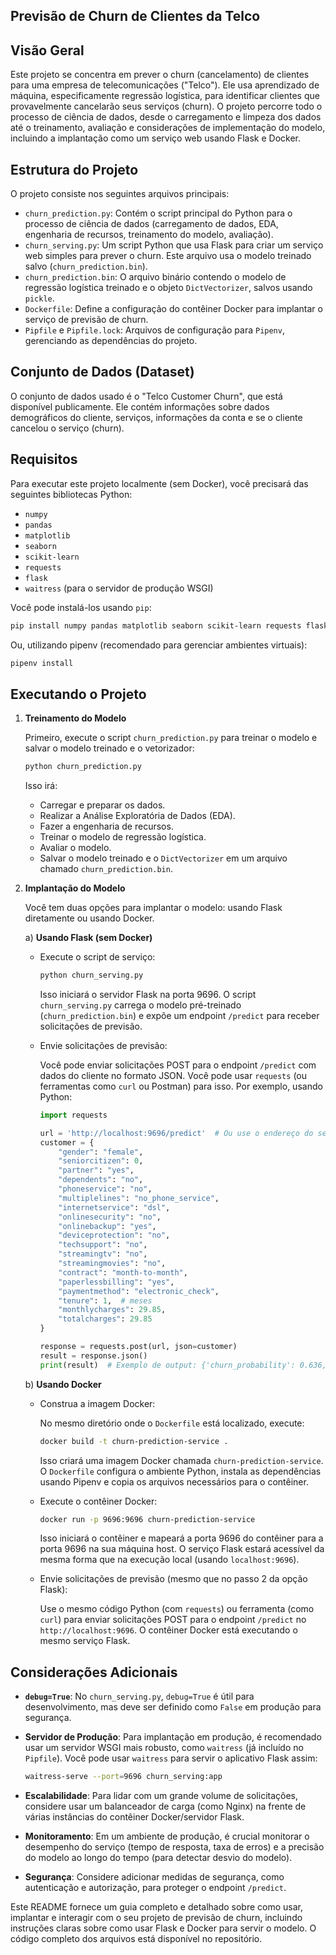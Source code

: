 ## Previsão de Churn de Clientes da Telco

## Visão Geral

Este projeto se concentra em prever o churn (cancelamento) de clientes para uma empresa de telecomunicações ("Telco"). Ele usa aprendizado de máquina, especificamente regressão logística, para identificar clientes que provavelmente cancelarão seus serviços (churn). O projeto percorre todo o processo de ciência de dados, desde o carregamento e limpeza dos dados até o treinamento, avaliação e considerações de implementação do modelo, incluindo a implantação como um serviço web usando Flask e Docker.

## Estrutura do Projeto

O projeto consiste nos seguintes arquivos principais:

* `churn_prediction.py`: Contém o script principal do Python para o processo de ciência de dados (carregamento de dados, EDA, engenharia de recursos, treinamento do modelo, avaliação).
* `churn_serving.py`:  Um script Python que usa Flask para criar um serviço web simples para prever o churn.  Este arquivo usa o modelo treinado salvo (`churn_prediction.bin`).
* `churn_prediction.bin`:  O arquivo binário contendo o modelo de regressão logística treinado e o objeto `DictVectorizer`, salvos usando `pickle`.
* `Dockerfile`:  Define a configuração do contêiner Docker para implantar o serviço de previsão de churn.
* `Pipfile` e `Pipfile.lock`: Arquivos de configuração para `Pipenv`, gerenciando as dependências do projeto.

## Conjunto de Dados (Dataset)

O conjunto de dados usado é o "Telco Customer Churn", que está disponível publicamente. Ele contém informações sobre dados demográficos do cliente, serviços, informações da conta e se o cliente cancelou o serviço (churn).

## Requisitos

Para executar este projeto localmente (sem Docker), você precisará das seguintes bibliotecas Python:

* `numpy`
* `pandas`
* `matplotlib`
* `seaborn`
* `scikit-learn`
* `requests`
* `flask`
* `waitress` (para o servidor de produção WSGI)

Você pode instalá-los usando `pip`:

```bash
pip install numpy pandas matplotlib seaborn scikit-learn requests flask waitress
```

Ou, utilizando pipenv (recomendado para gerenciar ambientes virtuais):

```bash
pipenv install
```

## Executando o Projeto

1.  **Treinamento do Modelo**

    Primeiro, execute o script `churn_prediction.py` para treinar o modelo e salvar o modelo treinado e o vetorizador:

    ```bash
    python churn_prediction.py
    ```

    Isso irá:

    * Carregar e preparar os dados.
    * Realizar a Análise Exploratória de Dados (EDA).
    * Fazer a engenharia de recursos.
    * Treinar o modelo de regressão logística.
    * Avaliar o modelo.
    * Salvar o modelo treinado e o `DictVectorizer` em um arquivo chamado `churn_prediction.bin`.

2.  **Implantação do Modelo**

    Você tem duas opções para implantar o modelo: usando Flask diretamente ou usando Docker.

    a)  **Usando Flask (sem Docker)**

    * Execute o script de serviço:

        ```bash
        python churn_serving.py
        ```

        Isso iniciará o servidor Flask na porta 9696. O script `churn_serving.py` carrega o modelo pré-treinado (`churn_prediction.bin`) e expõe um endpoint `/predict` para receber solicitações de previsão.

    * Envie solicitações de previsão:

        Você pode enviar solicitações POST para o endpoint `/predict` com dados do cliente no formato JSON. Você pode usar `requests` (ou ferramentas como `curl` ou Postman) para isso. Por exemplo, usando Python:

        ```python
        import requests

        url = 'http://localhost:9696/predict'  # Ou use o endereço do servidor, se não for local
        customer = {
            "gender": "female",
            "seniorcitizen": 0,
            "partner": "yes",
            "dependents": "no",
            "phoneservice": "no",
            "multiplelines": "no_phone_service",
            "internetservice": "dsl",
            "onlinesecurity": "no",
            "onlinebackup": "yes",
            "deviceprotection": "no",
            "techsupport": "no",
            "streamingtv": "no",
            "streamingmovies": "no",
            "contract": "month-to-month",
            "paperlessbilling": "yes",
            "paymentmethod": "electronic_check",
            "tenure": 1,  # meses
            "monthlycharges": 29.85,
            "totalcharges": 29.85
        }

        response = requests.post(url, json=customer)
        result = response.json()
        print(result)  # Exemplo de output: {'churn_probability': 0.636, 'churn': True}
        ```

    b)  **Usando Docker**

    * Construa a imagem Docker:

        No mesmo diretório onde o `Dockerfile` está localizado, execute:

        ```bash
        docker build -t churn-prediction-service .
        ```

        Isso criará uma imagem Docker chamada `churn-prediction-service`. O `Dockerfile` configura o ambiente Python, instala as dependências usando Pipenv e copia os arquivos necessários para o contêiner.

    * Execute o contêiner Docker:

        ```bash
        docker run -p 9696:9696 churn-prediction-service
        ```

        Isso iniciará o contêiner e mapeará a porta 9696 do contêiner para a porta 9696 na sua máquina host. O serviço Flask estará acessível da mesma forma que na execução local (usando `localhost:9696`).

    * Envie solicitações de previsão (mesmo que no passo 2 da opção Flask):

        Use o mesmo código Python (com `requests`) ou ferramenta (como `curl`) para enviar solicitações POST para o endpoint `/predict` no `http://localhost:9696`. O contêiner Docker está executando o mesmo serviço Flask.

## Considerações Adicionais

* **`debug=True`**: No `churn_serving.py`, `debug=True` é útil para desenvolvimento, mas deve ser definido como `False` em produção para segurança.
* **Servidor de Produção**: Para implantação em produção, é recomendado usar um servidor WSGI mais robusto, como `waitress` (já incluído no `Pipfile`). Você pode usar `waitress` para servir o aplicativo Flask assim:

    ```bash
    waitress-serve --port=9696 churn_serving:app
    ```

* **Escalabilidade**: Para lidar com um grande volume de solicitações, considere usar um balanceador de carga (como Nginx) na frente de várias instâncias do contêiner Docker/servidor Flask.
* **Monitoramento**: Em um ambiente de produção, é crucial monitorar o desempenho do serviço (tempo de resposta, taxa de erros) e a precisão do modelo ao longo do tempo (para detectar desvio do modelo).
* **Segurança**: Considere adicionar medidas de segurança, como autenticação e autorização, para proteger o endpoint `/predict`.

Este README fornece um guia completo e detalhado sobre como usar, implantar e interagir com o seu projeto de previsão de churn, incluindo instruções claras sobre como usar Flask e Docker para servir o modelo. O código completo dos arquivos está disponível no repositório.

